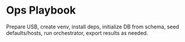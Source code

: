 # Ops Playbook
Prepare USB, create venv, install deps, initialize DB from schema, seed defaults/hosts, run orchestrator, export results as needed.
